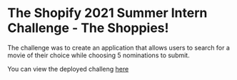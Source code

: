 # The Shopify 2021 Summer Intern Challenge - The Shoppies!

The challenge was to create an application that allows users to search for a movie of their choice while choosing 5 nominations to submit.

You can view the deployed challeng [here](https://www.husseinrazian.com)
